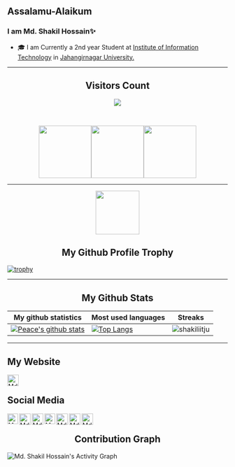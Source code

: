 ## Assalamu-Alaikum
### I am Md. Shakil Hossain✨
- 🎓 I am Currently a 2nd year Student at <a href="https://www.juniv.edu/institute/iit" target="_blank">Institute of Information Technology</a>  in <a href="https://www.juniv.edu/" target="_blank">Jahangirnagar University.</a> 
<hr>


<!-- START NEW SECTION -->
<div align="center">
<h2 align="centre">Visitors Count</h2>  
<p align="center"><img align="center" src="https://profile-counter.glitch.me/{shakiliitju}/count.svg" /></p> 
<br></div>


<p align="center">
<img align="" height='120px' src="https://github.com/aryashah2k/aryashah2k/blob/main/assets/Geometric%20White.gif" /><img align="" height='120px' src="https://raw.githubusercontent.com/rodrigograca31/rodrigograca31/master/matrix.svg" /><img align="" height='120px' src="https://github.com/aryashah2k/aryashah2k/blob/main/assets/Geometric%20White.gif" />
</p>
<hr>



<!-- START NEW SECTION -->
<p align="center">
  <img width="100" src="https://user-images.githubusercontent.com/6661165/91657958-61b4fd00-eb00-11ea-9def-dc7ef5367e34.png" />  
  <h2 align="center">My Github Profile Trophy</h2>
</p>

[![trophy](https://github-profile-trophy.vercel.app/?username=shakiliitju&theme=radical&margin-w=40&margin-h=40)](https://github.com/Cyebukayire)

<hr>



<!-- 
## Profile Views
<p align="left"> <img src="https://komarev.com/ghpvc/?username=shakiliitju" alt="shakiliitju" /> </p>


<p align="left"> <a href="https://github.com/ryo-ma/github-profile-trophy"><img src="https://github-profile-trophy.vercel.app/?username=hridoy-31" alt="hridoy-31" /></a> </p> 

 
<p align="left"> <a href="https://github.com/ryo-ma/github-profile-trophy"><img src="https://github-profile-trophy.vercel.app/?username=shakiliitju" alt="shakiliitju" /></a> </p>
-->




<!-- START NEW SECTION -->
<p align="center">
 <h2 align="center">My Github Stats</h2>

|My github statistics|Most used languages|Streaks|
|-|-|-|
|[![Peace's github stats](https://github-readme-stats.vercel.app/api?username=shakiliitju&show_icons=true&theme=dark&hide_title=true)](https://github.com/Cyebukayire)|[![Top Langs](https://github-readme-stats.vercel.app/api/top-langs/?username=shakiliitju&show_icons=true&theme=dark&hide_title=true)](https://github.com/Cyebukayire)|![shakiliitju](https://github-readme-streak-stats.herokuapp.com/?user=shakiliitju&theme=dark)
<hr>
<!-- &layout=compact -->



<!--
## GitHub Stats

![github stats](https://github-readme-stats.vercel.app/api?username=shakiliitju&show_icons=true&theme=radica)
          
[![GitHub Streak](https://github-readme-streak-stats.herokuapp.com/?user=shakiliitju&theme=default)](https://github.com/shakiliitju/github-readme-stats)


## Most Used Languages

<img height="235cm" src="https://github-readme-stats.vercel.app/api/top-langs/?username=shakiliitju&theme=buefy&layout=compact"  />

-->


<!-- START NEW SECTION -->
<p align="center">
 <h2 align="left">My Website</h2>
 
<a href="https://sites.google.com/view/md-hossain" target="_blank">
   <img align="left" alt="Md. Shakil Hossain | Website" width="26px" src="https://github.com/shakiliitju/shakiliitju/blob/main/world-wide-web.svg" />
  </a>
<br>




<!-- START NEW SECTION -->
## Social Media

<a href="https://in.linkedin.com/in/shakiliitju" target="_blank">
   <img align="left" alt="Md. Shakil Hossain | Linkedin" width="24px" src="https://github.com/piyushP7pravin/piyushP7pravin/blob/master/Linkedin.svg" />
  </a>
  <a href="https://www.facebook.com/shakiliitju" target="_blank">
   <img align="left" alt="Md. Shakil Hossain | Facebook" width="26px" src="https://github.com/shakiliitju/shakiliitju/blob/main/facebook.svg" />
</a>
  <a href="https://twitter.com/shakiliitju" target="_blank">
    <img align="left" alt="Md. Shakil Hossain | Twitter" width="26px" src="https://github.com/piyushP7pravin/piyushP7pravin/blob/master/Twitter.svg" />
  </a>
  <a href="https://www.instagram.com/shakiliitju/" target="_blank">
    <img align="left" alt="Md. Shakil Hossain | Instagram" width="24px" src="https://github.com/piyushP7pravin/piyushP7pravin/blob/master/Instagram.svg" />
  </a>
  <a href="https://www.youtube.com/channel/UCOs-5vDybRI2YvpUiJrd_9Q" target="_blank">
   <img align="left" alt="Md. Shakil Hossain | Youtube" width="26px" src="https://github.com/shakiliitju/shakiliitju/blob/main/youtube.svg" />
</a>
 <a href="https://www.behance.net/md_shakil_hossain/" target="_blank">
   <img align="left" alt="Md. Shakil Hossain | Behance" width="26px" src="https://github.com/shakiliitju/shakiliitju/blob/main/behance.svg" />
</a>
<a href="https://flickr.com/people/shakiliitju/" target="_blank">
   <img align="left" alt="Md. Shakil Hossain | Flickr" width="26px" src="https://github.com/shakiliitju/shakiliitju/blob/main/flickr.svg" />
</a>
<br>





<!-- START NEW SECTION -->
<p align="center">
 <h2 align="center">Contribution Graph</h2>
<p>
<img alt="Md. Shakil Hossain's Activity Graph" src="https://activity-graph.herokuapp.com/graph?username=shakiliitju&bg_color=1F222E&color=F8D866&line=F85D7F&point=FFFFFF&hide_border=true" />
</p>


